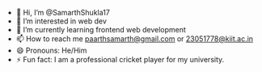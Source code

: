 - 👋 Hi, I’m @SamarthShukla17
- 👀 I’m interested in web dev
- 🌱 I’m currently learning frontend web development
- 📫 How to reach me paarthsamarth@gmail.com or 23051778@kiit.ac.in
- 😄 Pronouns: He/Him
- ⚡ Fun fact: I am a professional cricket player for my university.

<!---
SamarthShukla17/SamarthShukla17 is a ✨ special ✨ repository because its `README.md` (this file) appears on your GitHub profile.
You can click the Preview link to take a look at your changes.
--->
